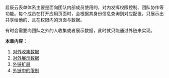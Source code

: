 启辰云表单体系主要是面向团队内部成员使用的，对内发挥权限控制、团队协作等功能。每个成员在打开应用页面时，会根据其身份信息查询到对应配置，只展示出共享给他的、且在权限内的页面与数据。

有时会需要向团队之外的人收集或者展示数据，此时就只能通过外链来实现。

**本章内容：**
1. [对外收集数据](对外收集数据.md)
2. [对外展示数据](对外展示数据.md)
3. [外链扩展](外链扩展.md)
4. [外链中的限制](外链中的限制.md)

